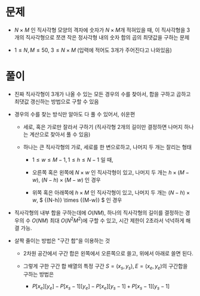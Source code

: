 # 문제
- ${N}\times{M}$ 인 직사각형 모양의 격자에 숫자가 ${N}\times{M}$개 적혀있을 때, 이 직사각형을 3개의 직사각형으로 쪼갠 작은 정사각형 내의 숫자 합의 곱의 최댓값을 구하는 문제

- $1\leq{N, M}\leq50$, $3\leq{N}\times{M}$ (입력에 적어도 3개가 주어진다고 나와있음)

# 풀이
- 진짜 직사각형이 3개가 나올 수 있는 모든 경우의 수를 찾아서, 합을 구하고 곱하고 최댓값 갱신하는 방법으로 구할 수 있음

- 경우의 수를 찾는 방식만 알아도 다 풀 수 있어서, 쉬운편

    - 세로, 혹은 가로만 잘라서 구하기 (직사각형 2개의 길이만 결정하면 나머지 하나는 계산으로 찾아서 풀 수 있음)

    - 하나는 큰 직사각형의 가로, 세로를 한 변으로하고, 나머지 두 개는 잘리는 형태

        - $1\leq{w}\leq{M-1}, 1\leq{h}\leq{N-1}$ 일 때,

         - 오른쪽 혹은 왼쪽에 $N\times{w}$ 인 직사각형이 있고, 나머지 두 개는 ${h} \times {(M-w)}$, ${(N-h)} \times {(M-w)}$ 인 경우

         - 위쪽 혹은 아래쪽에 ${h}\times{M}$ 인 직사각형이 있고, 나머지 두 개는 ${(N-h)} \times {w}$, $ {(N-h)} \times {(M-w)} $ 인 경우

- 직사각형의 내부 합을 구하는데에 $O(NM)$, 하나의 직사각형의 길이를 결정하는 경우의 수 $O(NM)$ 최대 $O(N^2M^2)$에 구할 수 있고, 시간 제한이 2초라서 넉넉하게 해결 가능.

- 살짝 줄이는 방법은 "구간 합"을 이용하는 것

    - 2차원 공간에서 구간 합은 왼쪽에서 오른쪽으로 쓸고, 위에서 아래로 쓸면 된다.

    - 그렇게 구한 구간 합 배열의 특정 구간 $S=(x_s, y_s), E=(x_e, y_e)$의 구간합을 구하는 방법은

        - $P[x_e][y_e]-P[x_s-1][y_e]-P[x_e][y_s-1]+P[x_s-1][y_s-1]$